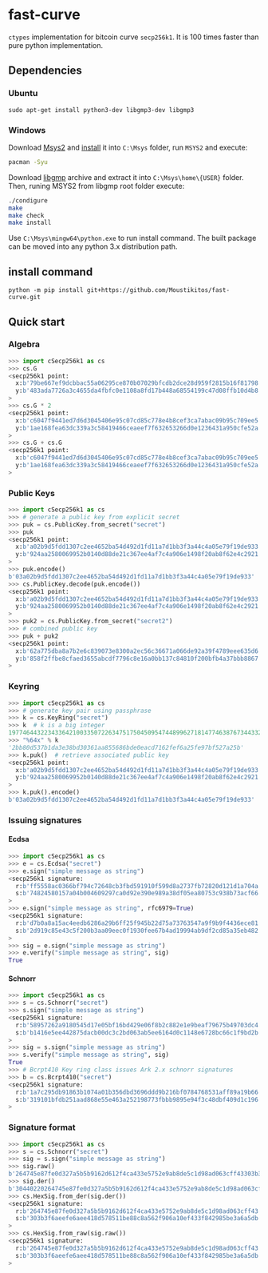 # fast-curve
`ctypes` implementation for bitcoin curve `secp256k1`. It is 100 times faster than pure python implementation.

## Dependencies

### Ubuntu

```shell
sudo apt-get install python3-dev libgmp3-dev libgmp3
```

### Windows

Download [Msys2](https://www.msys2.org) and [install](https://www.msys2.org/#installation)
it into `C:\Msys` folder, run `MSYS2` and execute:

```bash
pacman -Syu
```

Download [libgmp](https://gmplib.org/) archive and extract it into `C:\Msys\home\{USER}`
folder. Then, runing MSYS2 from libgmp root folder execute:

```bash
./condigure
make
make check
make install
```

Use `C:\Msys\mingw64\python.exe` to run install command. The built package
can be moved into any python 3.x distribution path.

## install command

```shell
python -m pip install git+https://github.com/Moustikitos/fast-curve.git
```


## Quick start

### Algebra

```python
>>> import cSecp256k1 as cs
>>> cs.G
<secp256k1 point:
  x:b'79be667ef9dcbbac55a06295ce870b07029bfcdb2dce28d959f2815b16f81798'
  y:b'483ada7726a3c4655da4fbfc0e1108a8fd17b448a68554199c47d08ffb10d4b8'
>
>>> cs.G * 2
<secp256k1 point:
  x:b'c6047f9441ed7d6d3045406e95c07cd85c778e4b8cef3ca7abac09b95c709ee5'
  y:b'1ae168fea63dc339a3c58419466ceaeef7f632653266d0e1236431a950cfe52a'
>
>>> cs.G + cs.G
<secp256k1 point:
  x:b'c6047f9441ed7d6d3045406e95c07cd85c778e4b8cef3ca7abac09b95c709ee5'
  y:b'1ae168fea63dc339a3c58419466ceaeef7f632653266d0e1236431a950cfe52a'
>
```

### Public Keys

```python
>>> import cSecp256k1 as cs
>>> # generate a public key from explicit secret
>>> puk = cs.PublicKey.from_secret("secret")
>>> puk
<secp256k1 point:
  x:b'a02b9d5fdd1307c2ee4652ba54d492d1fd11a7d1bb3f3a44c4a05e79f19de933'
  y:b'924aa2580069952b0140d88de21c367ee4af7c4a906e1498f20ab8f62e4c2921'
>
>>> puk.encode()
b'03a02b9d5fdd1307c2ee4652ba54d492d1fd11a7d1bb3f3a44c4a05e79f19de933'
>>> cs.PublicKey.decode(puk.encode())
<secp256k1 point:
  x:b'a02b9d5fdd1307c2ee4652ba54d492d1fd11a7d1bb3f3a44c4a05e79f19de933'
  y:b'924aa2580069952b0140d88de21c367ee4af7c4a906e1498f20ab8f62e4c2921'
>
>>> puk2 = cs.PublicKey.from_secret("secret2")
>>> # combined public key
>>> puk + puk2
<secp256k1 point:
  x:b'62a775dba8a7b2e6c839073e8300a2ec56c36671a066de92a39f4789eee635d6'
  y:b'858f2ffbe8cfaed3655abcdf7796c8e16a0bb137c84810f200bfb4a37bbb8867'
>
```

### Keyring

```python
>>> import cSecp256k1 as cs
>>> # generate key pair using passphrase
>>> k = cs.KeyRing("secret")
>>> k  # k is a big integer
19774644322343364210033507226347517504509547448996271814774638767344332546651
>>> "%64x" % k
'2bb80d537b1da3e38bd30361aa855686bde0eacd7162fef6a25fe97bf527a25b'
>>> k.puk()  # retrieve associated public key
<secp256k1 point:
  x:b'a02b9d5fdd1307c2ee4652ba54d492d1fd11a7d1bb3f3a44c4a05e79f19de933'
  y:b'924aa2580069952b0140d88de21c367ee4af7c4a906e1498f20ab8f62e4c2921'
>
>>> k.puk().encode() 
b'03a02b9d5fdd1307c2ee4652ba54d492d1fd11a7d1bb3f3a44c4a05e79f19de933'
```

### Issuing signatures

#### Ecdsa
```python
>>> import cSecp256k1 as cs
>>> e = cs.Ecdsa("secret")
>>> e.sign("simple message as string")
<secp256k1 signature:
  r:b'ff5558ac0366bf794c72648cb3fbd591910f599d8a2737fb72820d121d1a704a'
  s:b'74824580157a04b004609297ca0d92e390e989a38df05ea80753c938b73acf66'
>
>>> e.sign("simple message as string", rfc6979=True)
<secp256k1 signature:
  r:b'd7b0a8a15ac4eedb6286a29b6ff25f945b22d75a73763547a9f9b9f4436ece81'
  s:b'2d919c85e43c5f200b3aa09eec0f1930fee67b4ad19994ab9df2cd85a35eb482'
>
>>> sig = e.sign("simple message as string")
>>> e.verify("simple message as string", sig)
True
```

#### Schnorr

```python
>>> import cSecp256k1 as cs
>>> s = cs.Schnorr("secret")
>>> s.sign("simple message as string")  
<secp256k1 signature:
  r:b'58957262a9180545d17e05bf16bd429e06f8b2c882e1e9beaf79675b49703dc4'
  s:b'b1416e5ee442875dacb00dc3c2bd063ab5ee6164d0c1148e6728bc66c1f9bd2b'
>
>>> sig = s.sign("simple message as string")
>>> s.verify("simple message as string", sig)
True
>>> # Bcrpt410 Key ring class issues Ark 2.x schnorr signatures
>>> b = cs.Bcrpt410("secret")
<secp256k1 signature:
  r:b'1a7c295db91863b1074a01b356dbd3696ddd9b216bf0784768531aff89a19b66'
  s:b'319101bfdb251aad868e55e463a252198773fbbb9895e94f3c48dbf409d1c196'
>
```

### Signature format

```python
>>> import cSecp256k1 as cs
>>> s = cs.Schnorr("secret")
>>> sig = s.sign("simple message as string")
>>> sig.raw()
b'264745e87fe0d327a5b5b9162d612f4ca433e5752e9ab8de5c1d98ad063cff43303b3f6aeefe6aee418d578511be88c8a562f906a10ef433f842985be3a6a5db'
>>> sig.der()
b'30440220264745e87fe0d327a5b5b9162d612f4ca433e5752e9ab8de5c1d98ad063cff430220303b3f6aeefe6aee418d578511be88c8a562f906a10ef433f842985be3a6a5db'
>>> cs.HexSig.from_der(sig.der())
<secp256k1 signature:
  r:b'264745e87fe0d327a5b5b9162d612f4ca433e5752e9ab8de5c1d98ad063cff43'
  s:b'303b3f6aeefe6aee418d578511be88c8a562f906a10ef433f842985be3a6a5db'
>
>>> cs.HexSig.from_raw(sig.raw())
<secp256k1 signature:
  r:b'264745e87fe0d327a5b5b9162d612f4ca433e5752e9ab8de5c1d98ad063cff43'
  s:b'303b3f6aeefe6aee418d578511be88c8a562f906a10ef433f842985be3a6a5db'
>
```
